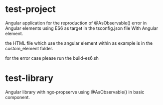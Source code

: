 # test-project

Angular application for the reproduction of @AsObservable() error in Angular elements using ES6 as target in the tsconfig.json file With Angular element.

the HTML file which use the angular element within as example is in the custom_element folder.

for the error case please run the build-es6.sh 

# test-library

Angular library with ngx-propserve using @AsObservable() in basic component.

